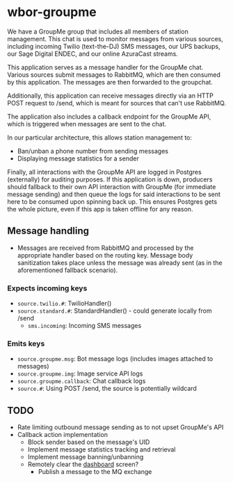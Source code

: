 # wbor-groupme

We have a GroupMe group that includes all members of station management. This chat is used to monitor messages from various sources, including incoming Twilio (text-the-DJ) SMS messages, our UPS backups, our Sage Digital ENDEC, and our online AzuraCast streams.

This application serves as a message handler for the GroupMe chat. Various sources submit messages to RabbitMQ, which are then consumed by this application. The messages are then forwarded to the groupchat.

Additionally, this application can receive messages directly via an HTTP POST request to /send, which is meant for sources that can't use RabbitMQ.

The application also includes a callback endpoint for the GroupMe API, which is triggered when messages are sent to the chat.

In our particular architecture, this allows station management to:

- Ban/unban a phone number from sending messages
- Displaying message statistics for a sender

Finally, all interactions with the GroupMe API are logged in Postgres (externally) for auditing purposes. If this application is down, producers should fallback to their own API interaction with GroupMe (for immediate message sending) and then queue the logs for said interactions to be sent here to be consumed upon spinning back up. This ensures Postgres gets the whole picture, even if this app is taken offline for any reason.

## Message handling

- Messages are received from RabbitMQ and processed by the appropriate handler based on the routing key. Message body sanitization takes place unless the message was already sent (as in the aforementioned fallback scenario).

### Expects incoming keys

- `source.twilio.#`: TwilioHandler()
- `source.standard.#`: StandardHandler() - could generate locally from /send
  - `sms.incoming`: Incoming SMS messages

### Emits keys

- `source.groupme.msg`: Bot message logs (includes images attached to messages)
- `source.groupme.img`: Image service API logs
- `source.groupme.callback`: Chat callback logs
- `source.#`: Using POST /send, the source is potentially wildcard

## TODO

- Rate limiting outbound message sending as to not upset GroupMe's API
- Callback action implementation
  - Block sender based on the message's UID
  - Implement message statistics tracking and retrieval
  - Implement message banning/unbanning
  - Remotely clear the [dashboard](https://github.com/WBOR-91-1-FM/wbor-studio-dashboard) screen?
    - Publish a message to the MQ exchange
